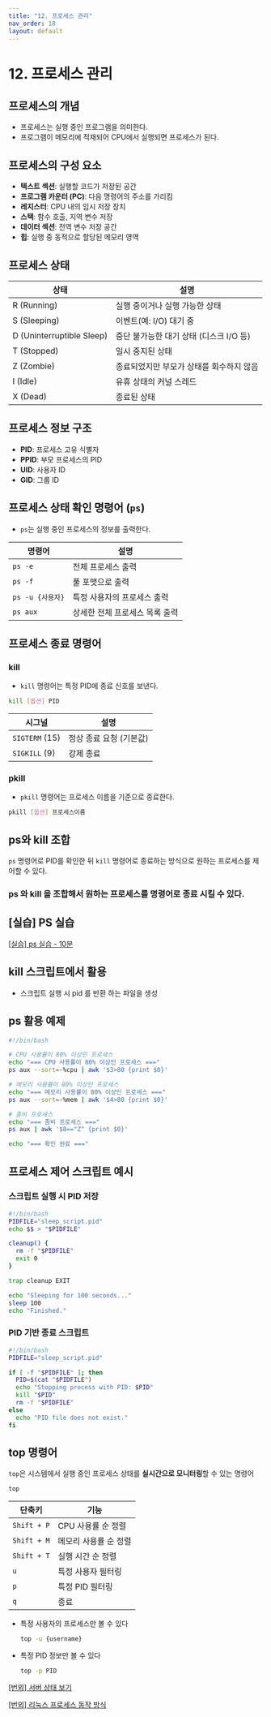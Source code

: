 ```yaml
---
title: "12. 프로세스 관리"
nav_order: 18
layout: default
---
```



# 12. 프로세스 관리

## 프로세스의 개념

* 프로세스는 실행 중인 프로그램을 의미한다.
* 프로그램이 메모리에 적재되어 CPU에서 실행되면 프로세스가 된다.

## 프로세스의 구성 요소

* **텍스트 섹션**: 실행할 코드가 저장된 공간
* **프로그램 카운터 (PC)**: 다음 명령어의 주소를 가리킴
* **레지스터**: CPU 내의 임시 저장 장치
* **스택**: 함수 호출, 지역 변수 저장
* **데이터 섹션**: 전역 변수 저장 공간
* **힙**: 실행 중 동적으로 할당된 메모리 영역

## 프로세스 상태

| 상태                        | 설명                        |
| ------------------------- | ------------------------- |
| R (Running)               | 실행 중이거나 실행 가능한 상태         |
| S (Sleeping)              | 이벤트(예: I/O) 대기 중          |
| D (Uninterruptible Sleep) | 중단 불가능한 대기 상태 (디스크 I/O 등) |
| T (Stopped)               | 일시 중지된 상태                 |
| Z (Zombie)                | 종료되었지만 부모가 상태를 회수하지 않음    |
| I (Idle)                  | 유휴 상태의 커널 스레드             |
| X (Dead)                  | 종료된 상태                    |

## 프로세스 정보 구조

* **PID**: 프로세스 고유 식별자
* **PPID**: 부모 프로세스의 PID
* **UID**: 사용자 ID
* **GID**: 그룹 ID

## 프로세스 상태 확인 명령어 (`ps`)

* `ps`는 실행 중인 프로세스의 정보를 출력한다.

| 명령어           | 설명                |
| ------------- | ----------------- |
| `ps -e`       | 전체 프로세스 출력        |
| `ps -f`       | 풀 포맷으로 출력         |
| `ps -u {사용자}` | 특정 사용자의 프로세스 출력   |
| `ps aux`      | 상세한 전체 프로세스 목록 출력 |

## 프로세스 종료 명령어

### kill

* `kill` 명령어는 특정 PID에 종료 신호를 보낸다.

```bash
kill [옵션] PID
```

| 시그널            | 설명             |
| -------------- | -------------- |
| `SIGTERM` (15) | 정상 종료 요청 (기본값) |
| `SIGKILL` (9)  | 강제 종료          |

### pkill

* `pkill` 명령어는 프로세스 이름을 기준으로 종료한다.

```bash
pkill [옵션] 프로세스이름
```

## ps와 kill 조합

`ps` 명령어로 PID를 확인한 뒤 `kill` 명령어로 종료하는 방식으로 원하는 프로세스를 제어할 수 있다.


### ps 와 kill 을 조합해서 원하는 프로세스를 명령어로 종료 시킬 수 있다.

## [실습] PS 실습

[[실습] ps 실습 - 10분](training/ps.md)


## kill 스크립트에서 활용

- 스크립트 실행 시 pid 를 반환 하는 파일을 생성


## ps 활용 예제

```bash
#!/bin/bash

# CPU 사용률이 80% 이상인 프로세스
echo "=== CPU 사용률이 80% 이상인 프로세스 ==="
ps aux --sort=-%cpu | awk '$3>80 {print $0}'

# 메모리 사용률이 80% 이상인 프로세스
echo "=== 메모리 사용률이 80% 이상인 프로세스 ==="
ps aux --sort=-%mem | awk '$4>80 {print $0}'

# 좀비 프로세스
echo "=== 좀비 프로세스 ==="
ps aux | awk '$8=="Z" {print $0}'

echo "=== 확인 완료 ==="
```



## 프로세스 제어 스크립트 예시

### 스크립트 실행 시 PID 저장

```bash
#!/bin/bash
PIDFILE="sleep_script.pid"
echo $$ > "$PIDFILE"

cleanup() {
  rm -f "$PIDFILE"
  exit 0
}

trap cleanup EXIT

echo "Sleeping for 100 seconds..."
sleep 100
echo "Finished."
```

### PID 기반 종료 스크립트

```bash
#!/bin/bash
PIDFILE="sleep_script.pid"

if [ -f "$PIDFILE" ]; then
  PID=$(cat "$PIDFILE")
  echo "Stopping process with PID: $PID"
  kill "$PID"
  rm -f "$PIDFILE"
else
  echo "PID file does not exist."
fi
```

## top 명령어

`top`은 시스템에서 실행 중인 프로세스 상태를 **실시간으로 모니터링**할 수 있는 명령어

```bash
top
```

| 단축키        | 기능                     |
|---------------|--------------------------|
| `Shift + P`   | CPU 사용률 순 정렬       |
| `Shift + M`   | 메모리 사용률 순 정렬    |
| `Shift + T`   | 실행 시간 순 정렬        |
| `u`           | 특정 사용자 필터링       |
| `p`           | 특정 PID 필터링          |
| `q`           | 종료                     |


- 특정 사용자의 프로세스만 볼 수 있다
    
  ```bash
  top -u {username}
  ```
    
- 특정 PID 정보만 볼 수 있다

  ```bash
  top -p PID
  ```


[[번외] 서버 상태 보기](extra/server_status.md)

[[번외] 리눅스 프로세스 동작 방식](extra/process_deep.md)